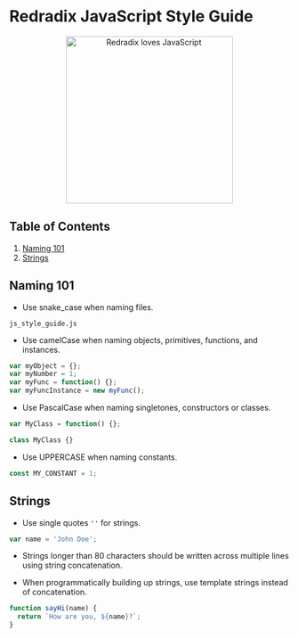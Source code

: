 # Redradix JavaScript Style Guide

<p align="center">
  <img src="https://raw.githubusercontent.com/redradix/javascript-style-guide/master/redradix-heart-js.png" width="300" alt="Redradix loves JavaScript"/>
</p>

## Table of Contents

1. [Naming 101](#naming-101)
1. [Strings](#strings)

## Naming 101

- Use snake_case when naming files.
```
js_style_guide.js
```

- Use camelCase when naming objects, primitives, functions, and instances.
```javascript
var myObject = {};
var myNumber = 1;
var myFunc = function() {};
var myFuncInstance = new myFunc();
```

- Use PascalCase when naming singletones, constructors or classes.
```javascript
var MyClass = function() {};

class MyClass {}
```

- Use UPPERCASE when naming constants.
```javascript
const MY_CONSTANT = 1;
```

## Strings

- Use single quotes `''` for strings.
```javascript
var name = 'John Doe';
```

- Strings longer than 80 characters should be written across multiple lines using string concatenation.

- When programmatically building up strings, use template strings instead of concatenation.
```javascript
function sayHi(name) {
  return `How are you, ${name}?`;
}
```